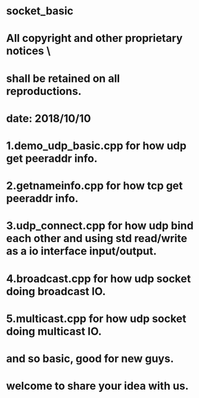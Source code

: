# socket_basic
# All copyright and other proprietary notices \
# shall be retained on all reproductions.
# date: 2018/10/10
#
# 1.demo_udp_basic.cpp for how udp get peeraddr info.
# 2.getnameinfo.cpp for how tcp get peeraddr info.
# 3.udp_connect.cpp for how udp bind each other and using std read/write as a io interface input/output.
# 4.broadcast.cpp for how udp socket doing broadcast IO.
# 5.multicast.cpp for how udp socket doing multicast IO.
#
# and so basic, good for new guys.
# welcome to share your idea with us.
